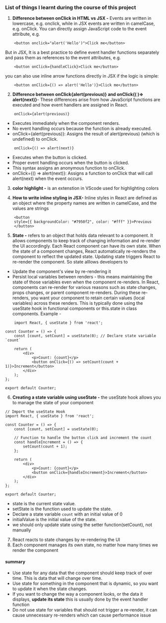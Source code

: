### List of things I learnt during the course of this project
1. **Difference between onClick in HTML vs JSX -** Events are written in lowercase, e.g. onclick, while in JSX events are written in camelCase, e.g. onClick. You can directly assign JavaScript code to the event attribute, e.g. 
```
    <button onclick="alert('Hello')">Click me</button>
```
But in JSX, It is a best practice to define event handler functions separately and pass them as references to the event attributes, e.g.
```
    <button onClick={handleClick}>Click me</button>
```
you can also use inline arrow functions directly in JSX if the logic is simple:
```
    <button onClick={() => alert('Hello')}>Click me</button>
```

2. **Difference between onClick{alert(previous)} and onClick{( )=> alert(next)}**- These differences arise from how JavaScript functions are executed and how event handlers are assigned in React.
```
    onClick={alert(previous)}
```
- Executes immediately when the component renders.
- No event handling occurs because the function is already executed.
- onClick={alert(previous)}: Assigns the result of alert(previous) (which is undefined) to onClick.

```
    onClick={() => alert(next)}
```
- Executes when the button is clicked.
- Proper event handling occurs when the button is clicked.
- This syntax assigns an anonymous function to onClick. 
- onClick={() => alert(next)}: Assigns a function to onClick that will call alert(next) when the event occurs.

3. **color highlight -** is an extenstion in VScode used for highlighting colors

4. **How to write inline styling in JSX-** Inline styles in React are defined as an object where the property names are written in camelCase, and the values are strings
```
    <button
    style={{ backgroundColor: "#7950f2", color: "#fff" }}>Previous
    </button>
```

5. **State -** refers to an object that holds data relevant to a component. It allows components to keep track of changing information and re-render the UI accordingly. Each React component can have its own state. When the state of a component changes, React automatically re-renders the component to reflect the updated state. Updating state triggers React to re-render the component. So state alllows developers to
- Update the component's view by re-rendering it
- Persist local variables between renders - this means maintaining the state of those variables even when the component re-renders. In React, components can re-render for various reasons such as state changes, props changes, or parent component re-renders. During these re-renders, you want your component to retain certain values (local variables) across these renders. This is typically done using the useState hook in functional components or this.state in class components.
Example -
```
    import React, { useState } from 'react';

const Counter = () => {
    const [count, setCount] = useState(0); // Declare state variable `count`

    return (
        <div>
            <p>Count: {count}</p>
            <button onClick={() => setCount(count + 1)}>Increment</button>
        </div>
    );
};

export default Counter;

```

6. **Creating a state variable using useState -** the useState hook allows you to manage the state of your component

```
// Import the useState Hook
import React, { useState } from 'react';

const Counter = () => {
    const [count, setCount] = useState(0);

    // Function to handle the button click and increment the count
    const handleIncrement = () => {
        setCount(count + 1);
    };

    return (
        <div>
            <p>Count: {count}</p>
            <button onClick={handleIncrement}>Increment</button>
        </div>
    );
};

export default Counter;

```
- state is the current state value.
- setState is the function used to update the state.
- Declare a state variable `count` with an initial value of 0
- initialValue is the initial value of the state.
- we should only update state using the setter function(setCount), not manually
7. React reacts to state changes by re-rendering the UI
8. Each component manages its own state, no matter how many times we render the component

#### summary
- Use state for any data that the component should keep track of over time. This is data that will change over time.
- Use state for something in the component that is dynamic, so you want to update it when the state changes.
- If you want to change the way a component looks, or the data it displays, **update its state** this is usually done by the event handler function
- Do not use state for variables that should not trigger a re-render, it can cause unnecessary re-renders which can cause performance issue